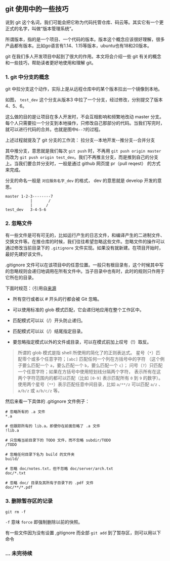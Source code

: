 ## git 使用中的一些技巧

说到 git 这个名词，我们可能会把它称为代码托管仓库、码云等。其实它有一个更正式的名字，叫做“版本管理系统”。

所谓版本，指的是一个项目、一个代码的版本。版本这个概念应该很好理解，很多产品都有版本。比如go语言有1.14、1.15等版本，ubuntu也有18和20版本。

git 在我们多人开发项目中起到了很大的作用。本文将会介绍一些 git 有关的概念和一些技巧，帮助读者更好地使用和理解 git。

### 1. git 中分支的概念

git 中拉分支这个动作，实际上是从远程仓库中的某个版本拉出一个镜像到本地。

如图， `test_dev` 这个分支从版本3 中拉了一个分支，经过修改，分别提交了版本 4、5、6。

这么做的目的是让项目在多人开发时，不会互相影响和频繁地改动 master 分支。每个人只需要拉一个分支到本地操作，只修改自己那部分的代码。当我们写完时，就可以进行代码的合并。也就是图中`6--7`的过程。

上述过程就提及了 git 分支的工作流： 拉分支--本地开发--推分支--合并分支

其中推分支，意思就是我们每次 `git push` 时，不再用 `git push origin master` 而改为 `git push origin test_dev`。我们不再推主分支，而是推到自己的分支上。当我们要合并分支时，一般是通过 github 网页提 pr（pull reqest） 的方式来完成。

分支的命名一般是 `对应服务名字_dev` 的格式， dev 的意思就是 develop 开发的意思。

```
master 1-2-3--------7
           |       /
           |      /
test_dev   3-4-5-6
```

### 2. 忽略文件

有一些文件是可有可无的，比如运行产生的日志文件，和编译产生的二进制文件、交换文件等。在推仓库的时候，我们往往希望忽略这些文件。忽略文件的操作可以通过修改当前目录下的 `.gitignore` 文件实现。如果没有就新建。在项目开始时，最好先建好该文件。

.gitignore 文件可以在该项目中的任意位置。一般只有根目录有，这个时候其中写的忽略规则会递归地调用在所有文件中。当子目录中也有时，此时的规则只作用于它所在的目录。

下面时规范：（引用自[来源](https://git-scm.com/book/zh/v2/Git-%E5%9F%BA%E7%A1%80-%E8%AE%B0%E5%BD%95%E6%AF%8F%E6%AC%A1%E6%9B%B4%E6%96%B0%E5%88%B0%E4%BB%93%E5%BA%93)

* 所有空行或者以 # 开头的行都会被 Git 忽略。

* 可以使用标准的 glob 模式匹配，它会递归地应用在整个工作区中。

* 匹配模式可以以（/）开头防止递归。

* 匹配模式可以以（/）结尾指定目录。

* 要忽略指定模式以外的文件或目录，可以在模式前加上叹号（!）取反。

>所谓的 glob 模式是指 shell 所使用的简化了的正则表达式。 星号（`*`）匹配零个或多个任意字符；`[abc]` 匹配任何一个列在方括号中的字符 （这个例子要么匹配一个 `a`，要么匹配一个 `b`，要么匹配一个 `c`）； 问号（`?`）只匹配一个任意字符；如果在方括号中使用短划线分隔两个字符， 表示所有在这两个字符范围内的都可以匹配（比如 `[0-9]` 表示匹配所有 `0` 到 `9` 的数字）。 使用两个星号（`**`）表示匹配任意中间目录，比如 `a/**/z` 可以匹配 `a/z` 、 `a/b/z` 或 `a/b/c/z` 等。

然后来看一下具体的 .gitignore 文件例子：

```
# 忽略所有的 .a 文件
*.a

# 但跟踪所有的 lib.a，即便你在前面忽略了 .a 文件
!lib.a

# 只忽略当前目录下的 TODO 文件，而不忽略 subdir/TODO
/TODO

# 忽略任何目录下名为 build 的文件夹
build/

# 忽略 doc/notes.txt，但不忽略 doc/server/arch.txt
doc/*.txt

# 忽略 doc/ 目录及其所有子目录下的 .pdf 文件
doc/**/*.pdf
```

### 3. 删除暂存区的记录

`git rm -f`

`-f` 意味 `force` 即强制删除以前的快照。

有一些文件因为没有设置 ,gitignore 而全部 `git add` 到了暂存区，则可以用以下命令

### ... 未完待续
